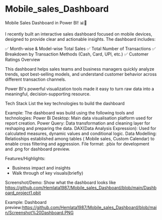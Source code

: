 # Mobile_sales_Dashboard

 Mobile Sales Dashboard in Power BI! 📊📱

I recently built an interactive sales dashboard focused on mobile devices, designed to provide clear and actionable insights. The dashboard includes:

✅ Month-wise & Model-wise Total Sales
✅ Total Number of Transactions
✅ Breakdown by Transaction Methods (Cash, Card, UPI, etc.)
✅ Customer Ratings Overview

This dashboard helps sales teams and business managers quickly analyze trends, spot best-selling models, and understand customer behavior across different transaction channels.

Power BI's powerful visualization tools made it easy to turn raw data into a meaningful, decision-supporting resource.

Tech Stack
List the key technologies to build the dashboard

Example:
The dashboard was build using the following tools and technologies:
Power Bi Desktop: Main data visualisation platform used for report  creation.
Power Query: Data transformation and cleaning layer for reshaping and preparing the data.
DAX(Data Analysis Expression): Used for calculated measures, dynamic values and conditional logic.
Data Modelling: Relatioships established among tables ( Mobile sales, Custom Calendar) to enable cross filtering and aggression.
File format: .pbix for development and .png for dashboard preview.

Features/Highlights:

* Business impact and insights
* Walk through of key visuals(briefly)

Screenshot/Demo:
Show what the dashboard looks like
https://github.com/Hemlata1987/Mobile_sales_Dashboard/blob/main/Dashboard_project1.pbit

Example: 
Dashboard preview:https://github.com/Hemlata1987/Mobile_sales_Dashboard/blob/main/Screenshot%20Dashboard.PNG


